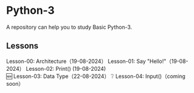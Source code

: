 # Python-3
A repository can help you to study Basic Python-3.
## Lessons
Lesson-00: Architecture（19-08-2024）
Lesson-01: Say "Hello!"（19-08-2024）
Lesson-02: Print() (19-08-2024)         
🆕️ Lesson-03: Data Type（22-08-2024） 
❔️ Lesson-04: Input()（coming soon）
